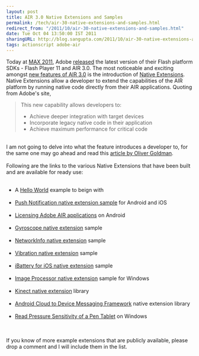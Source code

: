 ```yaml
---
layout: post
title: AIR 3.0 Native Extensions and Samples
permalink: /tech/air-30-native-extensions-and-samples.html
redirect_from: "/2011/10/air-30-native-extensions-and-samples.html"
date: Tue Oct 04 13:50:00 IST 2011
sharingURL: http://blog.sangupta.com/2011/10/air-30-native-extensions-and-samples.html
tags: actionscript adobe-air
---
```


Today at 
<a href="http://max.adobe.com">MAX 2011</a>, Adobe 
<a href="http://blogs.adobe.com/flashplayer/2011/10/adobe-flash-player-11-air-11-available-later-today.html">released</a> the latest version of their Flash platform SDKs - Flash Player 11 and AIR 3.0. The most noticeable and exciting amongst 
<a href="http://blogs.adobe.com/flashplatform/2011/09/announcing-flash-player-11-and-air-3.html">new features of AIR 3.0</a> is the introduction of 
<a href="http://www.adobe.com/devnet/air/articles/extending-air.html">Native Extensions</a>. Native Extensions allow a developer to extend the capabilities of the AIR platform by running native code directly from their AIR applications. Quoting from Adobe's site,
<br>
<blockquote>
    This new capability allows developers to:
    <br>
    <ul>
        <li>Achieve deeper integration with target devices</li>
        <li>Incorporate legacy native code in their application</li>
        <li>Achieve maximum performance for critical code</li>
    </ul>
</blockquote>
<br>I am not going to delve into what the feature introduces a developer to, for the same one may go ahead and read this 
<a href="http://www.adobe.com/devnet/air/articles/extending-air.html">article by Oliver Goldman</a>.
<br>
<br>Following are the links to the various Native Extensions that have been built and are available for ready use:
<br>
<br>
<ul>
    <li>A <a href="http://www.adobe.com/devnet/air/articles/developing-native-extensions-air.html">Hello World</a> example to beign with<br><br></li>
    <li><a href="http://www.adobe.com/devnet/air/native-extensions-for-air/extensions/notification.html">Push Notification native extension sample</a> for Android and iOS<br><br></li>
    <li><a href="http://www.adobe.com/devnet/air/articles/android-licensing-native-extensions.html">Licensing Adobe AIR applications</a> on Android<br><br></li>
    <li><a href="http://www.adobe.com/devnet/air/native-extensions-for-air/extensions/gyroscope.html">Gyroscope native extension</a> sample<br><br></li>
    <li><a href="http://www.adobe.com/devnet/air/native-extensions-for-air/extensions/networkinfo.html">NetworkInfo native extension</a> sample<br><br></li>
    <li><a href="http://www.adobe.com/devnet/air/native-extensions-for-air/extensions/vibration.html">Vibration native extension</a> sample<br><br></li>
    <li><a href="http://custardbelly.com/blog/2011/09/21/air-native-extension-example-ibattery-for-ios/">iBattery for iOS native extension</a> sample<br><br></li>
    <li><a href="http://blog.magicalhobo.com/2011/09/12/air-3-native-extension-imageprocessor/">Image Processor native extension</a> sample for Windows<br><br></li>
    <li><a href="http://blog.aboutme.be/2011/10/02/kinect-native-extension-for-adobe-air/">Kinect native extension</a> library<br><br></li>
    <li><a href="http://www.riaspace.com/2011/09/as3c2dm-air-native-extension-to-push-notifications-with-c2dm/">Android Cloud to Device Messaging Framework</a> native extension library<br><br></li>
    <li><a href="http://blog.magicalhobo.com/2011/10/01/air-3-native-extension-example-pentablet/">Read Pressure Sensitivity of a Pen Tablet</a> on Windows<br><br></li>
</ul>
<br>If you know of more example extensions that are publicly available, please drop a comment and I will include them in the list.
